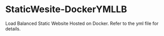 # StaticWesite-DockerYMLLB
Load Balanced Static Website Hosted on Docker. Refer to the yml file for details.
